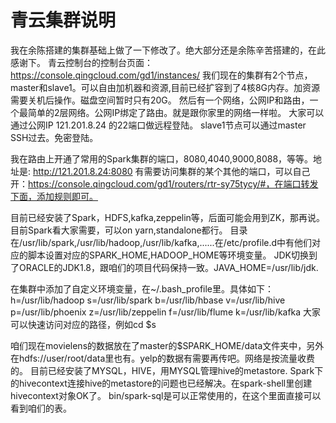 青云集群说明
=============================
我在余陈搭建的集群基础上做了一下修改了。绝大部分还是余陈辛苦搭建的，在此感谢下。
青云控制台的控制台页面：https://console.qingcloud.com/gd1/instances/
我们现在的集群有2个节点，master和slave1。可以自由加机器和资源,目前已经扩容到了4核8G内存。加资源需要关机后操作。磁盘空间暂时只有20G。
然后有一个网络，公网IP和路由，一个最简单的2层网络。公网IP绑定了路由。就是跟你家里的网络一样啦。
大家可以通过公网IP  121.201.8.24  的22端口做远程登陆。
slave1节点可以通过master SSH过去。免密登陆。

我在路由上开通了常用的Spark集群的端口，8080,4040,9000,8088，等等。地址是: http://121.201.8.24:8080
有需要访问集群的某个其他的端口，可以自己开：https://console.qingcloud.com/gd1/routers/rtr-sy75tycy/#，在端口转发下面，添加规则即可。

目前已经安装了Spark，HDFS,kafka,zeppelin等，后面可能会用到ZK，那再说。目前Spark看大家需要，可以on yarn,standalone都行。
目录在/usr/lib/spark,/usr/lib/hadoop,/usr/lib/kafka,......在/etc/profile.d中有他们对应的脚本设置对应的SPARK_HOME,HADOOP_HOME等环境变量。
JDK切换到了ORACLE的JDK1.8，跟咱们的项目代码保持一致。JAVA_HOME=/usr/lib/jdk.

在集群中添加了自定义环境变量，在~/.bash_profile里。具体如下：
h=/usr/lib/hadoop
s=/usr/lib/spark
b=/usr/lib/hbase
v=/usr/lib/hive
p=/usr/lib/phoenix
z=/usr/lib/zeppelin
f=/usr/lib/flume
k=/usr/lib/kafka
大家可以快速访问对应的路径，例如cd $s

咱们现在movielens的数据放在了master的$SPARK_HOME/data文件夹中，另外在hdfs://user/root/data里也有。yelp的数据有需要再传吧。网络是按流量收费的。
目前已经安装了MYSQL，HIVE，用MYSQL管理hive的metastore.
Spark下的hivecontext连接hive的metastore的问题也已经解决。在spark-shell里创建hivecontext对象OK了。
bin/spark-sql是可以正常使用的，在这个里面直接可以看到咱们的表。
